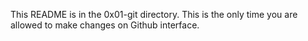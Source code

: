 This README is in the 0x01-git directory.
This is the only time you are allowed to make changes on Github interface.
